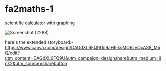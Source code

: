 # fa2maths-1

scientific calculator with graphing 

![Screenshot (2288)](https://github.com/user-attachments/assets/ed545218-0033-487f-b3ca-45cade24a710)

here's the extended storyboard:-https://www.canva.com/design/DAGdXL6FQ9U/l9aH9iksMO6zvOxAS8_M5Q/edit?utm_content=DAGdXL6FQ9U&utm_campaign=designshare&utm_medium=link2&utm_source=sharebutton
